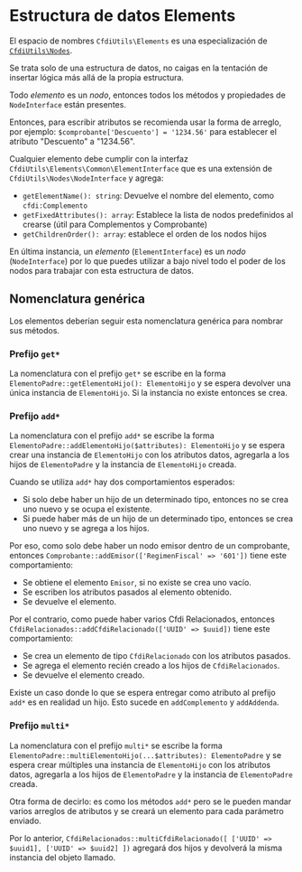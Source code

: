 # Estructura de datos Elements

El espacio de nombres `CfdiUtils\Elements` es una especialización de [`CfdiUtils\Nodes`](nodes.md).

Se trata solo de una estructura de datos, no caigas en la tentación de insertar lógica más allá de la propia estructura.

Todo *elemento* es un *nodo*, entonces todos los métodos y propiedades de `NodeInterface` están presentes.

Entonces, para escribir atributos se recomienda usar la forma de arreglo, por ejemplo:
`$comprobante['Descuento'] = '1234.56'` para establecer el atributo "Descuento" a "1234.56".

Cualquier elemento debe cumplir con la interfaz `CfdiUtils\Elements\Common\ElementInterface`
que es una extensión de `CfdiUtils\Nodes\NodeInterface` y agrega:

- `getElementName(): string`: Devuelve el nombre del elemento, como `cfdi:Complemento`
- `getFixedAttributes(): array`: Establece la lista de nodos predefinidos al crearse (útil para Complementos y Comprobante)
- `getChildrenOrder(): array`: establece el orden de los nodos hijos

En última instancia, un *elemento* (`ElementInterface`) es un *nodo* (`NodeInterface`)
por lo que puedes utilizar a bajo nivel todo el poder de los nodos para trabajar con esta estructura de datos.


## Nomenclatura genérica

Los elementos deberían seguir esta nomenclatura genérica para nombrar sus métodos.


### Prefijo `get*`

La nomenclatura con el prefijo `get*` se escribe en la forma `ElementoPadre::getElementoHijo(): ElementoHijo`
y se espera devolver una única instancia de `ElementoHijo`. Si la instancia no existe entonces se crea.


### Prefijo `add*`

La nomenclatura con el prefijo `add*` se escribe la forma `ElementoPadre::addElementoHijo($attributes): ElementoHijo`
y se espera crear una instancia de `ElementoHijo` con los atributos datos, agregarla a los hijos de `ElementoPadre`
y la instancia de `ElementoHijo` creada.

Cuando se utiliza `add*` hay dos comportamientos esperados:

- Si solo debe haber un hijo de un determinado tipo, entonces no se crea uno nuevo y se ocupa el existente.
- Si puede haber más de un hijo de un determinado tipo, entonces se crea uno nuevo y se agrega a los hijos.

Por eso, como solo debe haber un nodo emisor dentro de un comprobante,
entonces `Comprobante::addEmisor(['RegimenFiscal' => '601'])` tiene este comportamiento:

- Se obtiene el elemento `Emisor`, si no existe se crea uno vacío.
- Se escriben los atributos pasados al elemento obtenido.
- Se devuelve el elemento.

Por el contrario, como puede haber varios Cfdi Relacionados, entonces
`CfdiRelacionados::addCfdiRelacionado(['UUID' => $uuid])` tiene este comportamiento:

- Se crea un elemento de tipo `CfdiRelacionado` con los atributos pasados.
- Se agrega el elemento recién creado a los hijos de `CfdiRelacionados`.
- Se devuelve el elemento creado.

Existe un caso donde lo que se espera entregar como atributo al prefijo `add*` es en realidad un hijo.
Esto sucede en `addComplemento` y `addAddenda`.


### Prefijo `multi*`

La nomenclatura con el prefijo `multi*` se escribe la forma `ElementoPadre::multiElementoHijo(...$attributes): ElementoPadre`
y se espera crear múltiples una instancia de `ElementoHijo` con los atributos datos, agregarla a los hijos de `ElementoPadre`
y la instancia de `ElementoPadre` creada.

Otra forma de decirlo: es como los métodos `add*` pero se le pueden mandar varios arreglos de atributos y se creará un elemento para cada parámetro enviado.

Por lo anterior, `CfdiRelacionados::multiCfdiRelacionado([ ['UUID' => $uuid1], ['UUID' => $uuid2] ])` agregará dos hijos
y devolverá la misma instancia del objeto llamado.
